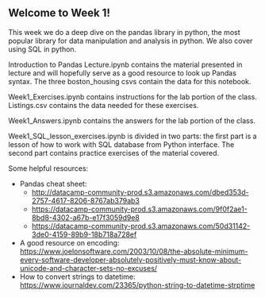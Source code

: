 ## Welcome to Week 1!

This week we do a deep dive on the pandas library in python, the most popular
library for data manipulation and analysis in python.  We also cover using
SQL in python.

Introduction to Pandas Lecture.ipynb contains the material presented in
lecture and will hopefully serve as a good resource to look up Pandas
syntax.  The three boston_housing csvs contain the data for this notebook.

Week1_Exercises.ipynb contains instructions for the lab portion of the class.
Listings.csv contains the data needed for these exercises.

Week1_Answers.ipynb contains the answers for the lab portion of the class.

Week1_SQL_lesson_exercises.ipynb is divided in two parts: the first part is a 
lesson of how to work with SQL database from Python interface. The second 
part contains practice exercises of the material covered. 


Some helpful resources:
* Pandas cheat sheet:
    * http://datacamp-community-prod.s3.amazonaws.com/dbed353d-2757-4617-8206-8767ab379ab3
    * https://datacamp-community-prod.s3.amazonaws.com/9f0f2ae1-8bd8-4302-a67b-e17f3059d9e8
    * https://datacamp-community-prod.s3.amazonaws.com/50d31142-3de0-4159-89b9-18b718a728ef
* A good resource on encoding: https://www.joelonsoftware.com/2003/10/08/the-absolute-minimum-every-software-developer-absolutely-positively-must-know-about-unicode-and-character-sets-no-excuses/
* How to convert strings to datetime: https://www.journaldev.com/23365/python-string-to-datetime-strptime
